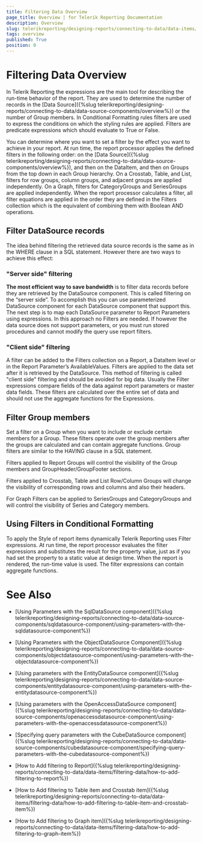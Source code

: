 ```yaml
---
title: Filtering Data Overview
page_title: Overview | for Telerik Reporting Documentation
description: Overview
slug: telerikreporting/designing-reports/connecting-to-data/data-items/filtering-data/overview
tags: overview
published: True
position: 0
---
```


# Filtering Data Overview



In Telerik Reporting the expressions are the main tool for describing the run-time behavior of the report. They are used to         determine the number of records in the [Data Source]({%slug telerikreporting/designing-reports/connecting-to-data/data-source-components/overview%}) or the number         of Group members. In Conditional Formatting rules filters are         used to express the conditions on which the styling rules are applied. Filters are predicate expressions which should evaluate         to True or False.       

You can determine where you want to set a filter by the effect you want to achieve in your report. At run time, the report processor         applies the defined filters in the following order: on the [Data Source]({%slug telerikreporting/designing-reports/connecting-to-data/data-source-components/overview%}),         and then on the DataItem, and then on Groups from the top         down in each Group hierarchy. On a Crosstab, Table, and List, filters for row groups, column groups, and adjacent groups         are applied independently. On a Graph, filters for CategoryGroups and SeriesGroups are applied independently. When the report         processor calculates a filter, all filter equations are applied in the order they are defined in the Filters collection which         is the equivalent of combining them with Boolean AND operations.       

## Filter DataSource records

The idea behind filtering the retrieved data source records is the same as in the WHERE clause in a SQL statement.           However there are two ways to achieve this effect:         

### "Server side" filtering

__The most efficient way to save bandwidth__  is to filter data records before they are retrieved by the DataSource               component. This is called filtering on the “server side”. To accomplish this you can use parameterized DataSource               component for each DataSource component that support this. The next step is to map each DataSource parameter to Report               Parameters using expressions. In this approach no Filters are needed. If however the data source does not support               parameters, or you must run stored procedures and cannot modify the query use report filters.             

### "Client side" filtering

A filter can be added to the Filters collection on a Report, a DataItem level or in the Report Parameter’s AvailableValues.               Filters are applied to the data set after it is retrieved by the DataSource. This method of filtering is called "client side"               filtering and should be avoided for big data. Usually the Filter expressions compare fields of the data against report               parameters or master data fields. These filters are calculated over the entire set of data and should not use the aggregate               functions for the Expressions.             

## Filter Group members

Set a filter on a Group when you want to include or exclude certain members for a Group. These filters operate over the group           members after the groups are calculated and can contain aggregate functions. Group filters are similar to the HAVING clause in a           SQL statement.         

Filters applied to Report Groups will control the visibility of the Group members and GroupHeader/GroupFooter sections.         

Filters applied to Crosstab, Table and List Row/Column Groups will change the visibility of corresponding rows and columns           and also their headers.         

For Graph Filters can be applied to SeriesGroups and CategoryGroups and will control the visibility of Series and Category           members.         

## Using Filters in Conditional Formatting

To apply the Style of report items dynamically Telerik Reporting uses Filter expressions. At run time, the report processor           evaluates the filter expressions and substitutes the result for the property value, just as if you had set the property to           a static value at design time. When the report is rendered, the run-time value is used. The filter expressions can contain           aggregate functions.         

# See Also

 * [Using Parameters with the SqlDataSource component]({%slug telerikreporting/designing-reports/connecting-to-data/data-source-components/sqldatasource-component/using-parameters-with-the-sqldatasource-component%})

 * [Using Parameters with the ObjectDataSource Component]({%slug telerikreporting/designing-reports/connecting-to-data/data-source-components/objectdatasource-component/using-parameters-with-the-objectdatasource-component%})

 * [Using parameters with the EntityDataSource component]({%slug telerikreporting/designing-reports/connecting-to-data/data-source-components/entitydatasource-component/using-parameters-with-the-entitydatasource-component%})

 * [Using parameters with the OpenAccessDataSource component]({%slug telerikreporting/designing-reports/connecting-to-data/data-source-components/openaccessdatasource-component/using-parameters-with-the-openaccessdatasource-component%})

 * [Specifying query parameters with the CubeDataSource component]({%slug telerikreporting/designing-reports/connecting-to-data/data-source-components/cubedatasource-component/specifying-query-parameters-with-the-cubedatasource-component%})

 * [How to Add filtering to Report]({%slug telerikreporting/designing-reports/connecting-to-data/data-items/filtering-data/how-to-add-filtering-to-report%})

 * [How to Add filtering to Table item and Crosstab item]({%slug telerikreporting/designing-reports/connecting-to-data/data-items/filtering-data/how-to-add-filtering-to-table-item-and-crosstab-item%})

 * [How to Add filtering to Graph item]({%slug telerikreporting/designing-reports/connecting-to-data/data-items/filtering-data/how-to-add-filtering-to-graph-item%})
